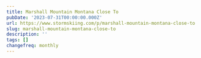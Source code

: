 ```yaml
---
title: Marshall Mountain Montana Close To
pubDate: '2023-07-31T00:00:00.000Z'
url: https://www.stormskiing.com/p/marshall-mountain-montana-close-to
slug: marshall-mountain-montana-close-to
description: ''
tags: []
changefreq: monthly
---
```


<!-- Add post content below -->
